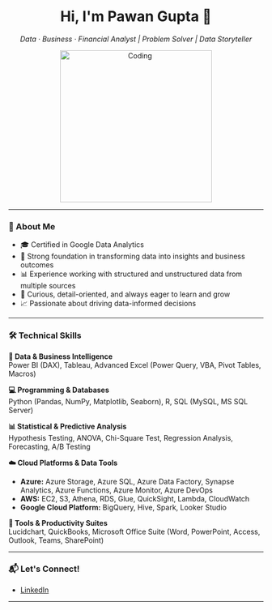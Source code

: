 <h1 align="center">Hi, I'm Pawan Gupta 👋</h1>

<p align="center">
  <em>Data · Business · Financial Analyst | Problem Solver | Data Storyteller</em>
</p>

<p align="center">
  <img src="https://media.giphy.com/media/qgQUggAC3Pfv687qPC/giphy.gif" alt="Coding" width="300"/>
</p>

---

### 🔎 About Me

- 🎓 Certified in Google Data Analytics  
- 🧠 Strong foundation in transforming data into insights and business outcomes  
- 📊 Experience working with structured and unstructured data from multiple sources  
- 🧩 Curious, detail-oriented, and always eager to learn and grow  
- 📈 Passionate about driving data-informed decisions  

---

### 🛠 Technical Skills

**🔢 Data & Business Intelligence**  
      Power BI (DAX), Tableau, Advanced Excel (Power Query, VBA, Pivot Tables, Macros)

**💻 Programming & Databases**  
      Python (Pandas, NumPy, Matplotlib, Seaborn), R, SQL (MySQL, MS SQL Server)

**📊 Statistical & Predictive Analysis**  
      Hypothesis Testing, ANOVA, Chi-Square Test, Regression Analysis, Forecasting, A/B Testing

**☁️ Cloud Platforms & Data Tools**  
  - **Azure:** Azure Storage, Azure SQL, Azure Data Factory, Synapse Analytics, Azure Functions, Azure Monitor, Azure DevOps  
  - **AWS:** EC2, S3, Athena, RDS, Glue, QuickSight, Lambda, CloudWatch  
  - **Google Cloud Platform:** BigQuery, Hive, Spark, Looker Studio

**🧰 Tools & Productivity Suites**  
      Lucidchart, QuickBooks, Microsoft Office Suite (Word, PowerPoint, Access, Outlook, Teams, SharePoint)    

---

### 📬 Let's Connect!

- [LinkedIn](https://linkedin.com/in/pawangupta10)

---
